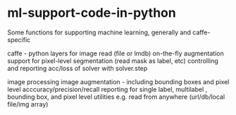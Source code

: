 # ml-support-code-in-python
Some functions for supporting machine learning, generally and caffe-specific

caffe - python layers for
    image read (file or lmdb)
    on-the-fly augmentation
    support for pixel-level segmentation (read mask as label, etc)
    controlling and reporting acc/loss of solver with solver.step

image processing
    image augmentation - including bounding boxes and pixel level
    acccuracy/precision/recall reporting for single label, multilabel , bounding box, and pixel level
    utilities e.g. read from anywhere (url/db/local file/img array)

